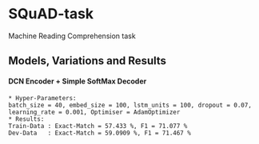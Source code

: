 # SQuAD-task
Machine Reading Comprehension task

## Models, Variations and Results
#### DCN Encoder + Simple SoftMax Decoder
    * Hyper-Parameters:
    batch_size = 40, embed_size = 100, lstm_units = 100, dropout = 0.07, learning_rate = 0.001, Optimiser = AdamOptimizer
    * Results:
    Train-Data : Exact-Match = 57.433 %, F1 = 71.077 %
    Dev-Data   : Exact-Match = 59.0909 %, F1 = 71.467 %
    
